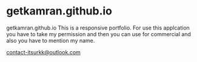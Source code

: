 # getkamran.github.io
getkamran.github.io
This is a responsive portfolio.
For use this applcation you have to take my permission and then you can use for commercial and also you have to mention my name.

contact-itsurkk@outlook.com


